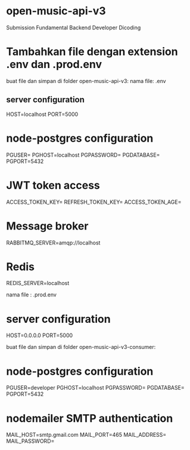 # open-music-api-v3
Submission Fundamental Backend Developer Dicoding

# Tambahkan file dengan extension .env dan .prod.env

buat file dan simpan di folder open-music-api-v3:
nama file: .env
## server configuration
HOST=localhost
PORT=5000
 
# node-postgres configuration
PGUSER=<username database kamu>
PGHOST=localhost
PGPASSWORD=<password akun database>
PGDATABASE=<nama database kamu>
PGPORT=5432
 
# JWT token access
ACCESS_TOKEN_KEY=<buat sendiri dengan menggunakan bycrypt>
REFRESH_TOKEN_KEY=<buat sendiri dengan menggunakan bycrypt>
ACCESS_TOKEN_AGE=<isi dengna angka untuk menentukan waktu kedeluarsa token yang akan digunakan oleh client>

# Message broker
RABBITMQ_SERVER=amqp://localhost

# Redis
REDIS_SERVER=localhost

nama file : .prod.env
# server configuration
HOST=0.0.0.0
PORT=5000

buat file dan simpan di folder open-music-api-v3-consumer:
# node-postgres configuration
PGUSER=developer
PGHOST=localhost
PGPASSWORD=<password database kamu>
PGDATABASE=<nama database kamu>
PGPORT=5432

# nodemailer SMTP authentication
MAIL_HOST=smtp.gmail.com
MAIL_PORT=465
MAIL_ADDRESS=<alamat email kamu>
MAIL_PASSWORD=<email password kamu>
